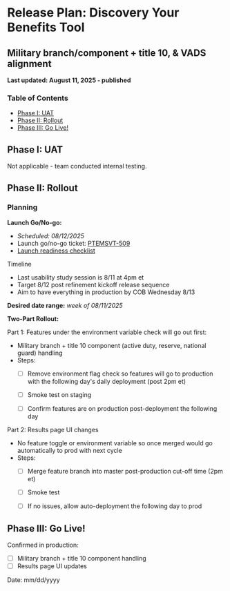 # Release Plan: Discovery Your Benefits Tool 
## Military branch/component + title 10, & VADS alignment
**Last updated: August 11, 2025 - published** 

### Table of Contents
- [Phase I: UAT](#Phase-i-uat)
- [Phase II: Rollout](#Phase-ii-rollout)
- [Phase III: Go Live!](#Phase-iii-go-Live)

## Phase I: UAT
Not applicable - team conducted internal testing.

## Phase II: Rollout

### Planning
**Launch Go/No-go:** 
- _Scheduled: 08/12/2025_
- Launch go/no-go ticket: [PTEMSVT-509](https://jira.devops.va.gov/browse/PTEMSVT-509) 
- [Launch readiness checklist](https://github.com/department-of-veterans-affairs/va.gov-team/blob/master/products/vet-transition-support/military-branch-title-10-vads-alignment-q3-2025/launch-checklist.md)

Timeline
- Last usability study session is 8/11 at 4pm et
- Target 8/12 post refinement kickoff release sequence 
- Aim to have everything in production by COB Wednesday 8/13

**Desired date range:** _week of 08/11/2025_

**Two-Part Rollout:**

Part 1: Features under the environment variable check will go out first:
- Military branch + title 10 component (active duty, reserve, national guard) handling
- Steps:
    - [ ] Remove environment flag check so features will go to production with the following day's daily deployment (post 2pm et)
    - [ ] Smoke test on staging
    - [ ] Confirm features are on production post-deployment the following day 


Part 2: Results page UI changes
- No feature toggle or environment variable so once merged would go automatically to prod with next cycle
- Steps:
    - [ ] Merge feature branch into master post-production cut-off time (2pm et)
    - [ ] Smoke test
    - [ ] If no issues, allow auto-deployment the following day to prod 


## Phase III: Go Live!
Confirmed in production:
- [ ] Military branch + title 10 component handling
- [ ] Results page UI updates

Date: mm/dd/yyyy


